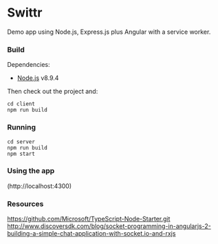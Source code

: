 # Swittr

Demo app using Node.js, Express.js plus Angular with a service worker.

### Build

Dependencies:

* [Node.js](https://nodejs.org/en/) v8.9.4

Then check out the project and:

```
cd client
npm run build
```

### Running

```
cd server
npm run build
npm start
```

### Using the app

(http://localhost:4300)

### Resources

https://github.com/Microsoft/TypeScript-Node-Starter.git
http://www.discoversdk.com/blog/socket-programming-in-angularjs-2-building-a-simple-chat-application-with-socket.io-and-rxjs
